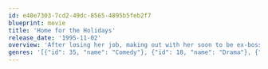 ```yaml
---
id: e40e7303-7cd2-49dc-8565-4895b5feb2f7
blueprint: movie
title: 'Home for the Holidays'
release_date: '1995-11-02'
overview: 'After losing her job, making out with her soon to be ex-boss, and finding out that her daughter plans to spend Thanksgiving with her boyfriend, Claudia Larson has to face spending the holiday with her family. She wonders if she can survive their crazy antics.'
genres: '[{"id": 35, "name": "Comedy"}, {"id": 18, "name": "Drama"}, {"id": 10749, "name": "Romance"}]'
---
```

